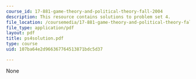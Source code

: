 ```yaml
---
course_id: 17-881-game-theory-and-political-theory-fall-2004
description: This resource contains solutions to problem set 4.
file_location: /coursemedia/17-881-game-theory-and-political-theory-fall-2004/107ba64e2d966367764513871bdc5d37_ps4solution.pdf
file_type: application/pdf
layout: pdf
title: ps4solution.pdf
type: course
uid: 107ba64e2d966367764513871bdc5d37

---
```

None